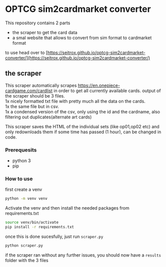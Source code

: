 # OPTCG sim2cardmarket converter

This repository contains 2 parts
* the scraper to get the card data
* a smal website that allows to convert from sim format to cardmarket format

to use head over to [https://seitrox.github.io/optcg-sim2cardmarket-converter/](https://seitrox.github.io/optcg-sim2cardmarket-converter/)

## the scraper

This scraper automatically scrapes https://en.onepiece-cardgame.com/cardlist in order to get all currently available cards.
output of the scraper should be 3 files.  
1x nicely formatted txt file with pretty much all the data on the cards.  
1x the same file but in csv.  
1x a condensed version of the csv, only using the id and the cardname, also filtering out duplicates(alternate art cards)  

This scraper saves the HTML of the individual sets (like op01,op02 etc) and only redownloads them if some time has passed (1 hour), can be changed in code.  

### Prerequesits

* python 3  
* pip

### How to use 

first create a venv

```bash
python -m venv venv
```

Activate the venv and then install the needed packages from requirements.txt
```bash
source venv/bin/activate
pip install -r requirements.txt
```

once this is done sucesfully, just run `scraper.py` 
```bash
python scraper.py
```

if the scraper ran without any further issues, you should now have a `results` folder with the 3 files